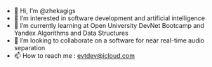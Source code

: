 - 👋 Hi, I’m @zhekagigs
- 👀 I’m interested in software development and artificial intelligence
- 🌱 I’m currently learning at Open University DevNet Bootcamp and Yandex Algorithms and Data Structures
- 💞️ I’m looking to collaborate on a software for near real-time audio separation
- 📫 How to reach me : evtdev@icloud.com
